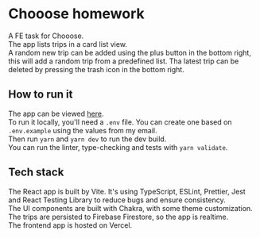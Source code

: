 # Chooose homework

A FE task for Chooose.  
The app lists trips in a card list view.  
A random new trip can be added using the plus button in the bottom right, this will add a random trip from a predefined list.
Tha latest trip can be deleted by pressing the trash icon in the bottom right.

## How to run it

The app can be viewed [here](https://chooose-homework.vercel.app).  
To run it locally, you'll need a `.env` file. You can create one based on `.env.example` using the values from my email.  
Then run `yarn` and `yarn dev` to run the dev build.  
You can run the linter, type-checking and tests with `yarn validate`.

## Tech stack

The React app is built by Vite.
It's using TypeScript, ESLint, Prettier, Jest and React Testing Library to reduce bugs and ensure consistency.  
The UI components are built with Chakra, with some theme customization.  
The trips are persisted to Firebase Firestore, so the app is realtime.  
The frontend app is hosted on Vercel.
